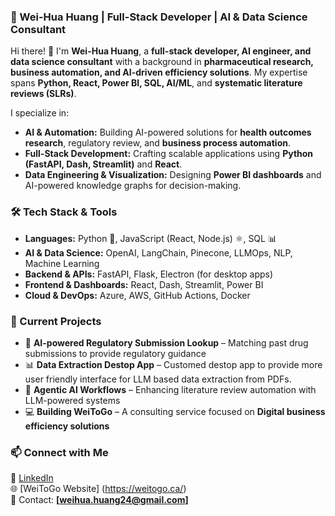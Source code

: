 ### 🚀 Wei-Hua Huang | Full-Stack Developer | AI & Data Science Consultant  

Hi there! 👋 I'm **Wei-Hua Huang**, a **full-stack developer, AI engineer, and data science consultant** with a background in **pharmaceutical research, business automation, and AI-driven efficiency solutions**. My expertise spans **Python, React, Power BI, SQL, AI/ML**, and **systematic literature reviews (SLRs)**.  

I specialize in:  
- **AI & Automation:** Building AI-powered solutions for **health outcomes research**, regulatory review, and **business process automation**.  
- **Full-Stack Development:** Crafting scalable applications using **Python (FastAPI, Dash, Streamlit)** and **React**.  
- **Data Engineering & Visualization:** Designing **Power BI dashboards** and AI-powered knowledge graphs for decision-making.  

### 🛠️ Tech Stack & Tools  
- **Languages:** Python 🐍, JavaScript (React, Node.js) ⚛️, SQL 📊  
- **AI & Data Science:** OpenAI, LangChain, Pinecone, LLMOps, NLP, Machine Learning  
- **Backend & APIs:** FastAPI, Flask, Electron (for desktop apps)  
- **Frontend & Dashboards:** React, Dash, Streamlit, Power BI  
- **Cloud & DevOps:** Azure, AWS, GitHub Actions, Docker  

### 📌 Current Projects  
- 🚀 **AI-powered Regulatory Submission Lookup** – Matching past drug submissions to provide regulatory guidance  
- 📊 **Data Extraction Destop App** – Customed destop app to provide more user friendly interface for LLM based data extraction from PDFs. 
- 🤖 **Agentic AI Workflows** – Enhancing literature review automation with LLM-powered systems  
- 💻 **Building WeiToGo** – A consulting service focused on **Digital business efficiency solutions**  

### 📫 Connect with Me  
🔗 [LinkedIn](https://www.linkedin.com/in/wei-hua-huang-1318a4203)  
🌐 [WeiToGo Website] (https://weitogo.ca/)  
📧 Contact: **[weihua.huang24@gmail.com]**

